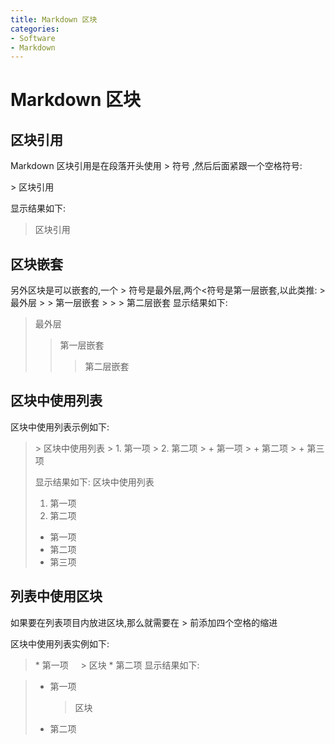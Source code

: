 ```yaml
---
title: Markdown 区块
categories:
- Software
- Markdown
---
```

# Markdown 区块

## 区块引用

Markdown 区块引用是在段落开头使用 > 符号 ,然后后面紧跟一个空格符号:

\> 区块引用

显示结果如下:
> 区块引用

## 区块嵌套

另外区块是可以嵌套的,一个 > 符号是最外层,两个<符号是第一层嵌套,以此类推:
\> 最外层
\> \> 第一层嵌套
\> \> \> 第二层嵌套
显示结果如下:

> 最外层
> > 第一层嵌套
> >
> > > 第二层嵌套

## 区块中使用列表

区块中使用列表示例如下:
>\> 区块中使用列表
>\> 1. 第一项
>\> 2. 第二项
>\> \+ 第一项
>\> \+ 第二项
>\> \+ 第三项
>
>显示结果如下:
>区块中使用列表
>
>1. 第一项
>2. 第二项
>+ 第一项
>+ 第二项
>+ 第三项

## 列表中使用区块

如果要在列表项目内放进区块,那么就需要在 > 前添加四个空格的缩进

区块中使用列表实例如下:
>\* 第一项
&nbsp;&nbsp;&nbsp;&nbsp;\> 区块
\* 第二项
显示结果如下:

> * 第一项
>
>    >区块
> * 第二项